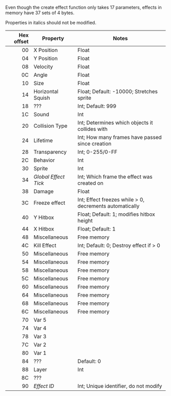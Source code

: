 Even though the create effect function only takes 17 parameters, effects in memory have 37 sets of 4 bytes.

Properties in italics should not be modified.

Hex offset | Property | Notes 
----------:|----------|------
00 | X Position | Float
04 | Y Position | Float
08 | Velocity | Float
0C | Angle | Float
10 | Size | Float
14 | Horizontal Squish | Float; Default: -10000; Stretches sprite
18 | ??? | Int; Default: 999
1C | Sound | Int
20 | Collision Type | Int; Determines which objects it collides with
24 | Lifetime | Int; How many frames have passed since creation
28 | Transparency | Int; 0-255/0-FF
2C | Behavior | Int
30 | Sprite | Int
34 | *Global Effect Tick* | Int; Which frame the effect was created on
38 | Damage | Float
3C | Freeze effect | Int; Effect freezes while > 0, decrements automatically
40 | Y Hitbox | Float; Default: 1; modifies hitbox height
44 | X Hitbox | Float; Default: 1
48 | Miscellaneous | Free memory
4C | Kill Effect | Int; Default: 0; Destroy effect if > 0
50 | Miscellaneous | Free memory
54 | Miscellaneous | Free memory
58 | Miscellaneous | Free memory
5C | Miscellaneous | Free memory
60 | Miscellaneous | Free memory
64 | Miscellaneous | Free memory
68 | Miscellaneous | Free memory
6C | Miscellaneous | Free memory
70 | Var 5 | 
74 | Var 4 | 
78 | Var 3 | 
7C | Var 2 | 
80 | Var 1 | 
84 | ??? | Default: 0
88 | Layer | Int
8C | ??? |
90 | *Effect ID* | Int; Unique identifier, do not modify
